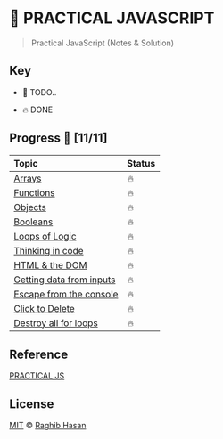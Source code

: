 # 🐰 PRACTICAL JAVASCRIPT

> Practical JavaScript (Notes &amp; Solution)

## Key

* 🚧 TODO..

* 🔥 DONE

## Progress 🚀 [11/11]

|  Topic       |        Status     |
| :-------------  | :------------- |
|	[Arrays](./arrays)|	🔥  |
|	[Functions](./functions)|	🔥  |
|	[Objects](./objects)|	🔥  |
|	[Booleans](./booleans)|	🔥  |
|	[Loops of Logic](./loops-of-Logic)|	🔥  |
|	[Thinking in code](./thinking-in-code)|	🔥  |
|	[HTML & the DOM](./html-and-dom)|	🔥  |
|	[Getting data from inputs](./getting-data-from-input)|	🔥 |
|	[Escape from the console](./escape-from-console)|🔥 |
|	[Click to Delete](./click-to-delete)|	🔥  |
|	[Destroy all for loops](./destroy-all-loops)|🔥 |

## Reference
[PRACTICAL JS](https://watchandcode.com/)

## License
[MIT](./license) © [Raghib Hasan](http://raghibm.com/)
